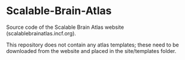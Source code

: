 Scalable-Brain-Atlas
====================

Source code of the Scalable Brain Atlas website (scalablebrainatlas.incf.org).

This repository does not contain any atlas templates; these need to be downloaded
from the website and placed in the site/templates folder.
